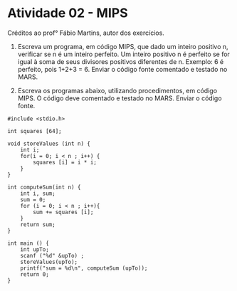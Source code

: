 # Atividade 02 - MIPS

Créditos ao prof° Fábio Martins, autor dos exercícios.

1. Escreva um programa, em código MIPS, que dado um inteiro positivo n, verificar se n é um inteiro perfeito. Um inteiro positivo n é perfeito se for igual à soma de seus divisores positivos diferentes de n. Exemplo: 6 é perfeito, pois 1+2+3 = 6. Enviar o código fonte comentado e testado no MARS.

2. Escreva os programas abaixo, utilizando procedimentos, em código MIPS. O código deve comentado e testado no MARS. Enviar o código fonte.
```
#include <stdio.h>

int squares [64];

void storeValues (int n) {
    int i;
    for(i = 0; i < n ; i++) {
        squares [i] = i * i;
    }
}

int computeSum(int n) {
    int i, sum;
    sum = 0;
    for (i = 0; i < n ; i++){
        sum += squares [i];
    }
    return sum;
}

int main () {
    int upTo;
    scanf ("%d" &upTo) ;
    storeValues(upTo);
    printf("sum = %d\n", computeSum (upTo));
    return 0;
}

```

